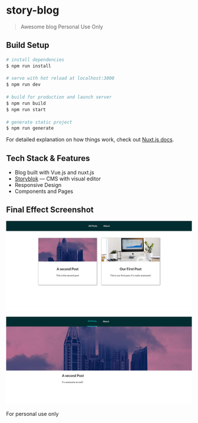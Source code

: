 # story-blog

> Awesome blog
> Personal Use Only

## Build Setup

``` bash
# install dependencies
$ npm run install

# serve with hot reload at localhost:3000
$ npm run dev

# build for production and launch server
$ npm run build
$ npm run start

# generate static project
$ npm run generate
```

For detailed explanation on how things work, check out [Nuxt.js docs](https://nuxtjs.org).

## Tech Stack & Features

- Blog built with Vue.js and nuxt.js
- [Storyblok](https://www.storyblok.com/) — CMS with visual editor
- Responsive Design
- Components and Pages

## Final Effect Screenshot

![index](static/index.png)

![single-page](static/single-blog.png)

For personal use only